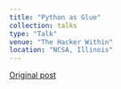 ```yaml
---
title: "Python as Glue"
collection: talks
type: "Talk"
venue: "The Hacker Within"
location: "NCSA, Illinois"
---
```


[Original post][1]

[1]: http://www.thehackerwithin.org/illinois/posts/python-as-glue-and-object-oriented-programming
